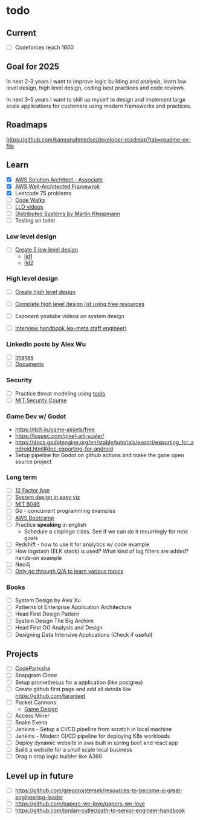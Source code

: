# todo

## Current

- [ ] Codeforces reach 1600

## Goal for 2025
In next 2-3 years I want to improve logic building and analysis, learn low level design, high level design, coding best practices and code reviews.

In next 3-5 years I want to skill up myself to design and implement large scale applications for customers using modern frameworks and practices.

## Roadmaps
https://github.com/kamranahmedse/developer-roadmap?tab=readme-ov-file

## Learn
  - [x] [AWS Solution Architect - Associate](https://www.credly.com/badges/4d30b63f-827f-4e8e-a073-fdca5e94f5c2/linked_in_profile)
  - [x] [AWS Well-Architected Framewrok](https://docs.aws.amazon.com/wellarchitected/latest/framework/welcome.html)
  - [x] Leetcode 75 problems
  - [ ] [Code Walks](https://www.youtube.com/playlist?list=PLrhzvIcii6GOJwiBjCRX_s0owE91KLtgu)
  - [ ] [LLD videos](https://www.youtube.com/playlist?list=PL6W8uoQQ2c61X_9e6Net0WdYZidm7zooW&feature=shared)
  - [ ] [Distributed Systems by Martin Kleppmann](https://youtube.com/playlist?list=PLeKd45zvjcDFUEv_ohr_HdUFe97RItdiB&feature=shared)
  - [ ] Testing on toilet

### Low level design
  - [ ] [Create 5 low level design](https://github.com/naman09/todo/blob/main/design.md) 
    - [lld1](https://github.com/prasadgujar/low-level-design-primer) 
    - [lld2](https://github.com/tssovi/grokking-the-object-oriented-design-interview)

### High level design
  - [ ] [Create high level design](https://github.com/naman09/todo/blob/main/design.md)
  - [ ] [Complete high level design list using free resources](https://github.com/ashishps1/awesome-system-design-resources?tab=readme-ov-file)
  - [ ] Exponent youtube videos on system design

- [ ] [Interview handbook (ex-meta staff engineer)](https://www.techinterviewhandbook.org/software-engineering-interview-guide/)

### LinkedIn posts by Alex Wu
  - [ ] [Images](https://www.linkedin.com/in/alexxubyte/recent-activity/images/)
  - [ ] [Documents](https://www.linkedin.com/in/alexxubyte/recent-activity/documents/)

### Security
  - [ ] Practice threat modeling using [tools](https://online.visual-paradigm.com/diagrams/features/threat-modeling-tool/)
  - [ ] [MIT Security Course](https://www.youtube.com/playlist?list=PLUl4u3cNGP62K2DjQLRxDNRi0z2IRWnNh)

### Game Dev w/ Godot
  - https://itch.io/game-assets/free
  - https://lospec.com/pixel-art-scaler/
  - https://docs.godotengine.org/en/stable/tutorials/export/exporting_for_android.html#doc-exporting-for-android
  - Setup pipeline for Godot on github actions and make the gane open source project

  ### Long term
  - [ ] [12 Factor App](https://12factor.net/)
  - [ ] [System design in easy viz](https://github.com/ByteByteGoHq/system-design-101)
  - [ ] [MIT 6046](https://www.youtube.com/playlist?list=PLUl4u3cNGP6317WaSNfmCvGym2ucw3oGp)
  - [ ] Go - concurrent programming examples
  - [ ] [AWS Bootcamp](https://youtu.be/zA8guDqfv40?feature=shared)
  - [ ] Practice **speaking** in english
    - Schedule a clapingo class. See if we can do it recurringly for next goals
  - [ ] Redshift - how to use it for analytics w/ code example
  - [ ] How logstash (ELK stack) is used? What kind of log filters are added? hands-on example
  - [ ] Neo4j
  - [ ] [Only go through Q/A to learn various topics](https://github.com/bregman-arie/devops-exercises?tab=readme-ov-file#operating-system)
  
### Books
  - [ ] System Design by Alex Xu
  - [ ] Patterns of Enterprise Application Architecture
  - [ ] Head First Design Pattern
  - [ ] System Design The Big Archive
  - [ ] Head First OO Analysis and Design
  - [ ] Designing Data Intensive Applications (Check if useful)

## Projects
- [ ] [CodePariksha](https://github.com/naman09/CodePariksha)
- [ ] Snapgram Clone
- [ ] Setup promethesus for a application (like postgres)
- [ ] Create github first page and add all details like https://github.com/taranjeet
- [ ] Pocket Cannons
  - [Game Design](https://docs.google.com/document/d/19E7D5ehD7H2gMnAsWDlhHeKCa2GF0cEnpj66-2CyTQA/edit)
- [ ] Access Miner
- [ ] Snake Exena
- [ ] Jenkins - Setup a CI/CD pipeline from scratch in local machine
- [ ] Jenkins - Modern CI/CD pipeline for deploying K8s workloads
- [ ] Deploy dynamic website in aws built in spring boot and react app
- [ ] Build a website for a small scale local business
- [ ] Drag n drop logic builder like A360

## Level up in future
- [ ] https://github.com/gregorojstersek/resources-to-become-a-great-engineering-leader
- [ ] https://github.com/papers-we-love/papers-we-love
- [ ] https://github.com/jordan-cutler/path-to-senior-engineer-handbook
